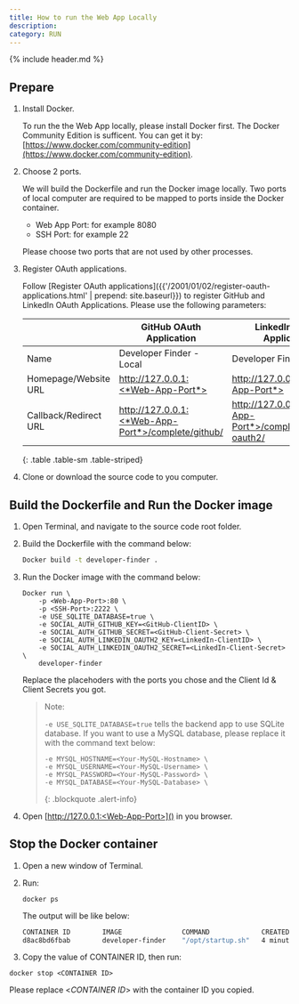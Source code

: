 ```yaml
---
title: How to run the Web App Locally
description: 
category: RUN
---
```


{% include header.md %}

## Prepare

1. Install Docker.

   To run the the Web App locally, please install Docker first. The Docker Community Edition is sufficent. You can get it by: [https://www.docker.com/community-edition](https://www.docker.com/community-edition).

2. Choose 2 ports.

   We will build the Dockerfile and run the Docker image locally. Two ports of  local computer are required to be mapped to ports inside the Docker container.

   * Web App Port: for example 8080
   * SSH Port: for example 22

   Please choose two ports that are not used by other processes.

3. Register OAuth applications.

   Follow [Register OAuth applications]({{'/2001/01/02/register-oauth-applications.html' | prepend: site.baseurl}}) to register GitHub and LinkedIn OAuth Applications. Please use the following parameters:

   |                       | GitHub OAuth Application                 | LinkedIn OAuth Application               |
   | --------------------- | ---------------------------------------- | ---------------------------------------- |
   | Name                  | Developer Finder - Local                 | Developer Finder - Local                 |
   | Homepage/Website URL  | http://127.0.0.1:<*Web-App-Port*>        | http://127.0.0.1:<*Web-App-Port*>        |
   | Callback/Redirect URL | http://127.0.0.1:<*Web-App-Port*>/complete/github/ | http://127.0.0.1:<*Web-App-Port*>/complete/linkedin-oauth2/ |
   {: .table .table-sm .table-striped}

4. Clone or download the source code to you computer.


## Build the Dockerfile and Run the Docker image

1. Open Terminal, and navigate to the source code root folder.

2. Build the Dockerfile with the command below:

   ```sh
   Docker build -t developer-finder .
   ```

3. Run the Docker image with the command below:

   ```Sh
   Docker run \
       -p <Web-App-Port>:80 \
       -p <SSH-Port>:2222 \
       -e USE_SQLITE_DATABASE=true \
       -e SOCIAL_AUTH_GITHUB_KEY=<GitHub-ClientID> \
       -e SOCIAL_AUTH_GITHUB_SECRET=<GitHub-Client-Secret> \
       -e SOCIAL_AUTH_LINKEDIN_OAUTH2_KEY=<LinkedIn-ClientID> \
       -e SOCIAL_AUTH_LINKEDIN_OAUTH2_SECRET=<LinkedIn-Client-Secret> \
       developer-finder
   ```

   Replace the placehoders with the ports you chose and the Client Id & Client Secrets you got.

   > Note:
   >
   > `-e USE_SQLITE_DATABASE=true` tells the backend app to use SQLite database. If you want to use a MySQL database, please replace it with the command text below: 
   >
   > ```
   > -e MYSQL_HOSTNAME=<Your-MySQL-Hostname> \
   > -e MYSQL_USERNAME=<Your-MySQL-Username> \
   > -e MYSQL_PASSWORD=<Your-MySQL-Password> \ 
   > -e MYSQL_DATABASE=<Your-MySQL-Database> \  
   > ```
   > {: .blockquote .alert-info}

4. Open [http://127.0.0.1:<Web-App-Port>]() in you browser.


## Stop the Docker container

1. Open a new window of Terminal.

2. Run:

   ```Sh
   docker ps
   ```

   The output will be like below:

   ```sh
   CONTAINER ID        IMAGE               COMMAND             CREATED
   d8ac8bd6fbab        developer-finder    "/opt/startup.sh"   4 minutes ago
   ```

3.  Copy the value of CONTAINER ID, then run:

   ```
   docker stop <CONTAINER ID>
   ```

   Please replace <*CONTAINER ID*> with the container ID you copied.